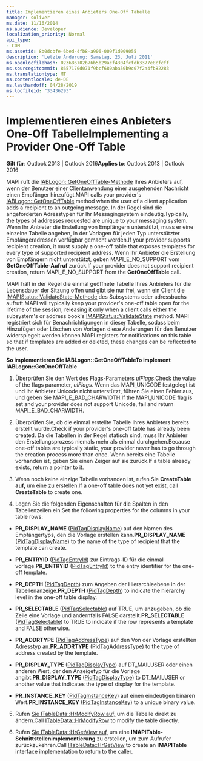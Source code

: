 ```yaml
---
title: Implementieren eines Anbieters One-Off Tabelle
manager: soliver
ms.date: 11/16/2014
ms.audience: Developer
localization_priority: Normal
api_type:
- COM
ms.assetid: 8b0dcbfe-6bed-4fb8-a906-009f1d009055
description: 'Letzte Änderung: Samstag, 23. Juli 2011'
ms.openlocfilehash: 023686702b76b5b29acf4304fcfdb3377e8cfcff
ms.sourcegitcommit: 8657170d071f9bcf680aba50b9c07f2a4fb82283
ms.translationtype: MT
ms.contentlocale: de-DE
ms.lasthandoff: 04/28/2019
ms.locfileid: "33436293"
---
```

# <a name="implementing-a-provider-one-off-table"></a><span data-ttu-id="78749-103">Implementieren eines Anbieters One-Off Tabelle</span><span class="sxs-lookup"><span data-stu-id="78749-103">Implementing a Provider One-Off Table</span></span>

  
  
<span data-ttu-id="78749-104">**Gilt für**: Outlook 2013 | Outlook 2016</span><span class="sxs-lookup"><span data-stu-id="78749-104">**Applies to**: Outlook 2013 | Outlook 2016</span></span> 
  
<span data-ttu-id="78749-105">MAPI ruft die [IABLogon::GetOneOffTable-Methode](iablogon-getoneofftable.md) Ihres Anbieters auf, wenn der Benutzer einer Clientanwendung einer ausgehenden Nachricht einen Empfänger hinzufügt.</span><span class="sxs-lookup"><span data-stu-id="78749-105">MAPI calls your provider's [IABLogon::GetOneOffTable](iablogon-getoneofftable.md) method when the user of a client application adds a recipient to an outgoing message.</span></span> <span data-ttu-id="78749-106">In der Regel sind die angeforderten Adresstypen für Ihr Messagingsystem eindeutig.</span><span class="sxs-lookup"><span data-stu-id="78749-106">Typically, the types of addresses requested are unique to your messaging system.</span></span> <span data-ttu-id="78749-107">Wenn Ihr Anbieter die Erstellung von Empfängern unterstützt, muss er eine einzelne Tabelle angeben, in der Vorlagen für jeden Typ unterstützter Empfängeradressen verfügbar gemacht werden.</span><span class="sxs-lookup"><span data-stu-id="78749-107">If your provider supports recipient creation, it must supply a one-off table that exposes templates for every type of supported recipient address.</span></span> <span data-ttu-id="78749-108">Wenn Ihr Anbieter die Erstellung von Empfängern nicht unterstützt, geben MAPI_E_NO_SUPPORT vom **GetOneOffTable-Aufruf** zurück.</span><span class="sxs-lookup"><span data-stu-id="78749-108">If your provider does not support recipient creation, return MAPI_E_NO_SUPPORT from the **GetOneOffTable** call.</span></span> 
  
<span data-ttu-id="78749-109">MAPI hält in der Regel die einmal geöffnete Tabelle Ihres Anbieters für die Lebensdauer der Sitzung offen und gibt sie nur frei, wenn ein Client die [IMAPIStatus::ValidateState-Methode](imapistatus-validatestate.md) des Subsystems oder adressbuchs aufruft.</span><span class="sxs-lookup"><span data-stu-id="78749-109">MAPI will typically keep your provider's one-off table open for the lifetime of the session, releasing it only when a client calls either the subsystem's or address book's [IMAPIStatus::ValidateState](imapistatus-validatestate.md) method.</span></span> <span data-ttu-id="78749-110">MAPI registriert sich für Benachrichtigungen in dieser Tabelle, sodass beim Hinzufügen oder Löschen von Vorlagen diese Änderungen für den Benutzer widerspiegelt werden können.</span><span class="sxs-lookup"><span data-stu-id="78749-110">MAPI registers for notifications on this table so that if templates are added or deleted, these changes can be reflected to the user.</span></span> 
  
 <span data-ttu-id="78749-111">**So implementieren Sie IABLogon::GetOneOffTable**</span><span class="sxs-lookup"><span data-stu-id="78749-111">**To implement IABLogon::GetOneOffTable**</span></span>
  
1. <span data-ttu-id="78749-112">Überprüfen Sie den Wert des Flags-Parameters  _ulFlags_.</span><span class="sxs-lookup"><span data-stu-id="78749-112">Check the value of the flags parameter,  _ulFlags_.</span></span> <span data-ttu-id="78749-113">Wenn das MAPI_UNICODE festgelegt ist und Ihr Anbieter Unicode nicht unterstützt, führen Sie einen Fehler aus, und geben Sie MAPI_E_BAD_CHARWIDTH.</span><span class="sxs-lookup"><span data-stu-id="78749-113">If the MAPI_UNICODE flag is set and your provider does not support Unicode, fail and return MAPI_E_BAD_CHARWIDTH.</span></span> 
    
2. <span data-ttu-id="78749-114">Überprüfen Sie, ob die einmal erstellte Tabelle Ihres Anbieters bereits erstellt wurde.</span><span class="sxs-lookup"><span data-stu-id="78749-114">Check if your provider's one-off table has already been created.</span></span> <span data-ttu-id="78749-115">Da die Tabellen in der Regel statisch sind, muss Ihr Anbieter den Erstellungsprozess niemals mehr als einmal durchgehen.</span><span class="sxs-lookup"><span data-stu-id="78749-115">Because one-off tables are typically static, your provider never has to go through the creation process more than once.</span></span> <span data-ttu-id="78749-116">Wenn bereits eine Tabelle vorhanden ist, geben Sie einen Zeiger auf sie zurück.</span><span class="sxs-lookup"><span data-stu-id="78749-116">If a table already exists, return a pointer to it.</span></span> 
    
3. <span data-ttu-id="78749-117">Wenn noch keine einzige Tabelle vorhanden ist, rufen Sie **CreateTable auf,** um eine zu erstellen.</span><span class="sxs-lookup"><span data-stu-id="78749-117">If a one-off table does not yet exist, call **CreateTable** to create one.</span></span> 
    
4. <span data-ttu-id="78749-118">Legen Sie die folgenden Eigenschaften für die Spalten in den Tabellenzeilen ein:</span><span class="sxs-lookup"><span data-stu-id="78749-118">Set the following properties for the columns in your table rows:</span></span>
    
  - <span data-ttu-id="78749-119">**PR_DISPLAY_NAME** ([PidTagDisplayName](pidtagdisplayname-canonical-property.md)) auf den Namen des Empfängertyps, den die Vorlage erstellen kann.</span><span class="sxs-lookup"><span data-stu-id="78749-119">**PR_DISPLAY_NAME** ([PidTagDisplayName](pidtagdisplayname-canonical-property.md)) to the name of the type of recipient that the template can create.</span></span> 
    
  - <span data-ttu-id="78749-120">**PR_ENTRYID** ([PidTagEntryId](pidtagentryid-canonical-property.md)) zur Eintrags-ID für die einmal vorlage.</span><span class="sxs-lookup"><span data-stu-id="78749-120">**PR_ENTRYID** ([PidTagEntryId](pidtagentryid-canonical-property.md)) to the entry identifier for the one-off template.</span></span>
    
  - <span data-ttu-id="78749-121">**PR_DEPTH** ([PidTagDepth](pidtagdepth-canonical-property.md)) zum Angeben der Hierarchieebene in der Tabellenanzeige.</span><span class="sxs-lookup"><span data-stu-id="78749-121">**PR_DEPTH** ([PidTagDepth](pidtagdepth-canonical-property.md)) to indicate the hierarchy level in the one-off table display.</span></span>
    
  - <span data-ttu-id="78749-122">**PR_SELECTABLE** ([PidTagSelectable](pidtagselectable-canonical-property.md)) auf TRUE, um anzugeben, ob die Zeile eine Vorlage und andernfalls FALSE darstellt.</span><span class="sxs-lookup"><span data-stu-id="78749-122">**PR_SELECTABLE** ([PidTagSelectable](pidtagselectable-canonical-property.md)) to TRUE to indicate if the row represents a template and FALSE otherwise.</span></span>
    
  - <span data-ttu-id="78749-123">**PR_ADDRTYPE** ([PidTagAddressType](pidtagaddresstype-canonical-property.md)) auf den Von der Vorlage erstellten Adresstyp an.</span><span class="sxs-lookup"><span data-stu-id="78749-123">**PR_ADDRTYPE** ([PidTagAddressType](pidtagaddresstype-canonical-property.md)) to the type of address created by the template.</span></span>
    
  - <span data-ttu-id="78749-124">**PR_DISPLAY_TYPE** ([PidTagDisplayType](pidtagdisplaytype-canonical-property.md)) auf DT_MAILUSER oder einen anderen Wert, der den Anzeigetyp für die Vorlage angibt.</span><span class="sxs-lookup"><span data-stu-id="78749-124">**PR_DISPLAY_TYPE** ([PidTagDisplayType](pidtagdisplaytype-canonical-property.md)) to DT_MAILUSER or another value that indicates the type of display for the template.</span></span>
    
  - <span data-ttu-id="78749-125">**PR_INSTANCE_KEY** ([PidTagInstanceKey](pidtaginstancekey-canonical-property.md)) auf einen eindeutigen binären Wert.</span><span class="sxs-lookup"><span data-stu-id="78749-125">**PR_INSTANCE_KEY** ([PidTagInstanceKey](pidtaginstancekey-canonical-property.md)) to a unique binary value.</span></span> 
    
5. <span data-ttu-id="78749-126">Rufen [Sie ITableData::HrModifyRow auf,](itabledata-hrmodifyrow.md) um die Tabelle direkt zu ändern.</span><span class="sxs-lookup"><span data-stu-id="78749-126">Call [ITableData::HrModifyRow](itabledata-hrmodifyrow.md) to modify the table directly.</span></span> 
    
6. <span data-ttu-id="78749-127">Rufen [Sie ITableData::HrGetView auf,](itabledata-hrgetview.md) um eine **IMAPITable-Schnittstellenimplementierung** zu erstellen, um zum Aufrufer zurückzukehren.</span><span class="sxs-lookup"><span data-stu-id="78749-127">Call [ITableData::HrGetView](itabledata-hrgetview.md) to create an **IMAPITable** interface implementation to return to the caller.</span></span> 
    

